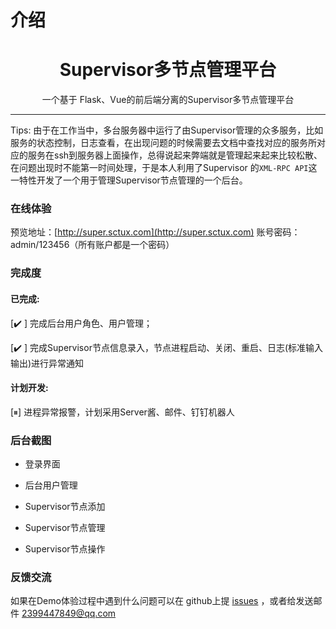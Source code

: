 # 介绍
<center><h1>Supervisor多节点管理平台</h1></center>
<center><p>一个基于 Flask、Vue的前后端分离的Supervisor多节点管理平台</p></center>



-------

Tips: 由于在工作当中，多台服务器中运行了由Supervisor管理的众多服务，比如服务的状态控制，日志查看，在出现问题的时候需要去文档中查找对应的服务所对应的服务在ssh到服务器上面操作，总得说起来弊端就是管理起来起来比较松散、在问题出现时不能第一时间处理，于是本人利用了Supervisor 的`XML-RPC API`这一特性开发了一个用于管理Supervisor节点管理的一个后台。


### 在线体验
预览地址：[http://super.sctux.com](http://super.sctux.com)
账号密码：admin/123456（所有账户都是一个密码）

### 完成度
#### 已完成:
[✔️ ] 完成后台用户角色、用户管理；

[✔️ ] 完成Supervisor节点信息录入，节点进程启动、关闭、重启、日志(标准输入输出)进行异常通知

#### 计划开发:
[⏸] 进程异常报警，计划采用Server酱、邮件、钉钉机器人


### 后台截图
* 登录界面

* 后台用户管理

* Supervisor节点添加

* Supervisor节点管理

* Supervisor节点操作

### 反馈交流
如果在Demo体验过程中遇到什么问题可以在 github上提 [issues](https://github.com/guomaoqiu/multi-super-nodes/issues
) ，或者给发送邮件 2399447849@qq.com 



